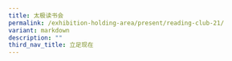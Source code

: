 ```yaml
---
title: 太极读书会
permalink: /exhibition-holding-area/present/reading-club-21/
variant: markdown
description: ""
third_nav_title: 立足现在
---
```

